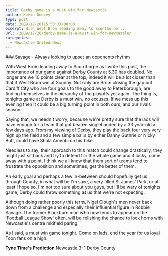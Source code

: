 ```yaml
---
title: Derby game is a must win for Newcastle
author: Kevin Doocey
type: post
date: 2009-12-28T15:53:37+00:00
excerpt: With West Brom leading away to Scunthorpe ..
url: /2009/12/28/derby-game-is-a-must-win-for-newcastle/
categories:
  - Newcastle United News
---
```


### Savage - Always looking to upset an opponents rhythm

With West Brom leading away to Scunthorpe as I write this post, the importance of our game against Derby County at 5.30 has doubled. No longer are we 10 points clear at the top, indeed it will be a lot closer than that if West Brom win at Scunny. Not only are Brom closing the gap but Cardiff City who are four goals to the good away to Peterborough, are finding themselves in the hierarchy of the playoffs yet again. The thing is, tonights game at Derby is a must win, no excuses. If we mess up this evening then it could be a big turning point in both ours, and our rivals season.

Saying that, we needn't worry, because we're pretty sure that the lads will have enough for a team that got beaten singlehanded by a 33 year-old a few days ago. From my viewing of Derby, they play the back four very very high up the field and a few simple balls by either Danny Guthrie or Nicky Butt, could have Shola Ameobi on his bike.

Needless to say, their approach to this match could change drastically, they might just sit back and try to defend for the whole game and if lucky, come away with a point. I think we all know that them sort of teams tend to frustrate the opposition and sometimes, get the better of them.

An early goal and perhaps a few in-between should hopefully get us through County, in what will be I'm sure, a very filled St.James' Park, or at least I hope so. I'm not too sure about you guys, but I'll be wary of tonights game, Derby could throw something at us that we're not expecting.

Although doing rather poorly this term, Nigel Clough's men never back down from a challenge and especially their influential figure in Robbie Savage. The former Blackburn man who now tends to appear on the 'Football League Show' often, will be relishing the chance to lock horns with Newcastle's centre midfield paring.

As I said, a must win game tonight. Come on lads, end the year for us loyal Toon fans on a high.

**Tyne Time's Prediction** Newcastle 3-1 Derby County
